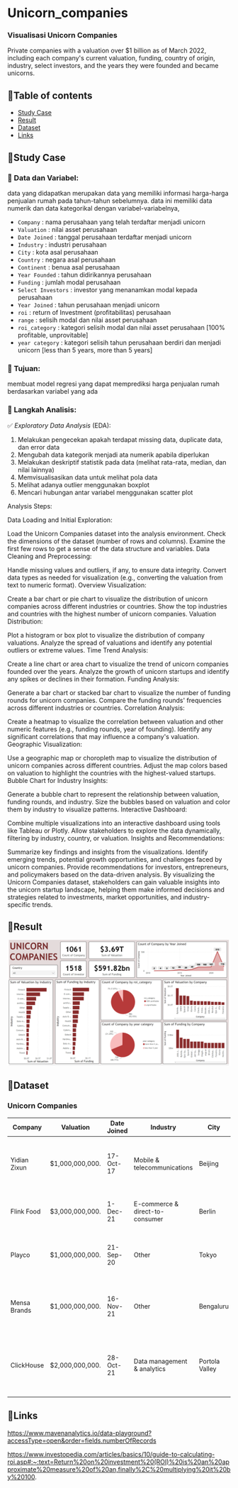 # Unicorn_companies
### **Visualisasi Unicorn Companies**
Private companies with a valuation over $1 billion as of March 2022, including each company's current valuation, funding, country of origin, industry, select investors, and the years they were founded and became unicorns.


## 📌Table of contents
- [Study Case](https://github.com/DiannitaOlipmimi/regresi_linier#study-case)
- [Result](https://github.com/DiannitaOlipmimi/regresi_dan_asumsinya#step-by-step-analysis)
- [Dataset](https://github.com/DiannitaOlipmimi/regresi_dan_asumsinya#step-by-step-analysis)
- [Links](https://github.com/DiannitaOlipmimi/regresi_dan_asumsinya#step-by-step-analysis)

## 📌**Study Case**
### 📒 Data dan Variabel:
data yang didapatkan merupakan data yang memiliki informasi harga-harga penjualan rumah pada tahun-tahun sebelumnya. data ini memiliki data numerik dan data kategorikal dengan variabel-variabelnya,
- `Company` : nama perusahaan yang telah terdaftar menjadi unicorn
- `Valuation` : nilai asset perusahaan
- `Date Joined` : tanggal perusahaan terdaftar menjadi unicorn
- `Industry` : industri perusahaan
- `City` : kota asal perusahaan
- `Country` : negara asal perusahaan
- `Continent` : benua asal perusahaan
- `Year Founded` : tahun didirikannya perusahaan
- `Funding` : jumlah modal perusahaan
- `Select Investors` : investor yang menanamkan modal kepada perusahaan
- `Year Joined` : tahun perusahaan menjadi unicorn
- `roi` : return of Investment (profitabilitas) perusahaan
- `range` : selisih modal dan nilai asset perusahaan 
- `roi_category` : kategori selisih modal dan nilai asset perusahaan [100% profitable, unprovitable]
- `year category` : kategori selisih tahun perusahaan berdiri dan menjadi unicorn [less than 5 years, more than 5 years]

### 📒 Tujuan:
membuat model regresi yang dapat memprediksi harga penjualan rumah berdasarkan variabel yang ada

### 📒 Langkah Analisis:
✅ *Exploratory Data Analysis* (EDA):
1. Melakukan pengecekan apakah terdapat missing data, duplicate data, dan error data
2. Mengubah data kategorik menjadi ata numerik apabila diperlukan
3. Melakukan deskriptif statistik pada data (melihat rata-rata, median, dan nilai lainnya)
4. Memvisualisasikan data untuk melihat pola data
5. Melihat adanya outlier menggunakan boxplot
6. Mencari hubungan antar variabel menggunakan scatter plot

Analysis Steps:

Data Loading and Initial Exploration:

Load the Unicorn Companies dataset into the analysis environment.
Check the dimensions of the dataset (number of rows and columns).
Examine the first few rows to get a sense of the data structure and variables.
Data Cleaning and Preprocessing:

Handle missing values and outliers, if any, to ensure data integrity.
Convert data types as needed for visualization (e.g., converting the valuation from text to numeric format).
Overview Visualization:

Create a bar chart or pie chart to visualize the distribution of unicorn companies across different industries or countries.
Show the top industries and countries with the highest number of unicorn companies.
Valuation Distribution:

Plot a histogram or box plot to visualize the distribution of company valuations.
Analyze the spread of valuations and identify any potential outliers or extreme values.
Time Trend Analysis:

Create a line chart or area chart to visualize the trend of unicorn companies founded over the years.
Analyze the growth of unicorn startups and identify any spikes or declines in their formation.
Funding Analysis:

Generate a bar chart or stacked bar chart to visualize the number of funding rounds for unicorn companies.
Compare the funding rounds' frequencies across different industries or countries.
Correlation Analysis:

Create a heatmap to visualize the correlation between valuation and other numeric features (e.g., funding rounds, year of founding).
Identify any significant correlations that may influence a company's valuation.
Geographic Visualization:

Use a geographic map or choropleth map to visualize the distribution of unicorn companies across different countries.
Adjust the map colors based on valuation to highlight the countries with the highest-valued startups.
Bubble Chart for Industry Insights:

Generate a bubble chart to represent the relationship between valuation, funding rounds, and industry.
Size the bubbles based on valuation and color them by industry to visualize patterns.
Interactive Dashboard:

Combine multiple visualizations into an interactive dashboard using tools like Tableau or Plotly.
Allow stakeholders to explore the data dynamically, filtering by industry, country, or valuation.
Insights and Recommendations:

Summarize key findings and insights from the visualizations.
Identify emerging trends, potential growth opportunities, and challenges faced by unicorn companies.
Provide recommendations for investors, entrepreneurs, and policymakers based on the data-driven analysis.
By visualizing the Unicorn Companies dataset, stakeholders can gain valuable insights into the unicorn startup landscape, helping them make informed decisions and strategies related to investments, market opportunities, and industry-specific trends.

## 📌**Result**
![Alt text](Images/dashboard.png)


## 📌**Dataset**
### **Unicorn Companies**
|Company              |Valuation      |Date Joined|Industry                       |City          |Country      |Continent    |Year Founded|Funding        |Select Investors                                                      |Year Joined|roi     |range|roi_category   |year category   |
|---------------------|---------------|-----------|-------------------------------|--------------|-------------|-------------|------------|---------------|----------------------------------------------------------------------|-----------|--------|-----|---------------|----------------|
|Yidian Zixun         |$1,000,000,000.|17-Oct-17  |Mobile & telecommunications    |Beijing       |China        |Asia         |2021        |$151,000,000.  |Phoenix New Media, Tianjin Haihe Industry Fund                        |2017       |562.25% |-4   |100% profitable|less than 5 year|
|Flink Food           |$3,000,000,000.|1-Dec-21   |E-commerce & direct-to-consumer|Berlin        |Germany      |Europe       |2021        |$1,000,000,000.|Mubadala Capital, Bond, Prosus Ventures                               |2021       |200.00% |0    |100% profitable|less than 5 year|
|Playco               |$1,000,000,000.|21-Sep-20  |Other                          |Tokyo         |Japan        |Asia         |2020        |$140,000,000.  |Sozo Ventures, Caffeinated Capital, Sequoia Capital                   |2020       |614.29% |0    |100% profitable|less than 5 year|
|Mensa Brands         |$1,000,000,000.|16-Nov-21  |Other                          |Bengaluru     |India        |Asia         |2021        |$218,000,000.  |Accel, Falcon Edge Capital, Norwest Venture Partners                  |2021       |358.72% |0    |100% profitable|less than 5 year|
|ClickHouse           |$2,000,000,000.|28-Oct-21  |Data management & analytics    |Portola Valley|United States|North America|2021        |$300,000,000.  |Lightspeed Venture Partners, Almaz Capital Partners, Altimeter Capital|2021       |566.67% |0    |100% profitable|less than 5 year|

## 📌**Links**
https://www.mavenanalytics.io/data-playground?accessType=open&order=fields.numberOfRecords

https://www.investopedia.com/articles/basics/10/guide-to-calculating-roi.asp#:~:text=Return%20on%20investment%20(ROI)%20is%20an%20approximate%20measure%20of%20an,finally%2C%20multiplying%20it%20by%20100.